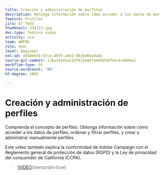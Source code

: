 ```yaml
---
title: Creación y administración de perfiles
description: Obtenga información sobre cómo acceder a los datos de perfil, crear perfiles y ordenar y filtrar por sus creaciones para facilitar la funcionalidad. También aprenderá a cumplir con el Reglamento General de Protección de Datos (RGPD) y la Ley de Privacidad del Consumidor de California (CCPA).
feature: Profiles
jira: KT-7843
thumbnail: 334111.jpg
doc-type: feature video
activity: use
team: WWFRE
role: User
level: Beginner
exl-id: 4d50e834-5fca-4974-a0e2-081bd0aada8a
source-git-commit: 116a24a8aa123f615e08fa4ebd187b3c4c460ba2
workflow-type: ht
source-wordcount: '89'
ht-degree: 100%

---
```


# Creación y administración de perfiles

Comprenda el concepto de perfiles. Obtenga información sobre cómo acceder a los datos de perfiles, ordenar y filtrar perfiles, y crear y administrar manualmente perfiles.

Este vídeo también explica la conformidad de Adobe Campaign con el Reglamento general de protección de datos (RGPD) y la Ley de privacidad del consumidor de California (CCPA).

>[!VIDEO](https://video.tv.adobe.com/v/334111?quality=12&learn=on){transcript=true}
